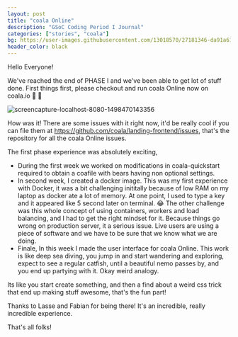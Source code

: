 ```yaml
---
layout: post
title: "coala Online"
description: "GSoC Coding Period I Journal"
categories: ["stories", "coala"]
bg: https://user-images.githubusercontent.com/13018570/27181346-da91a618-51f4-11e7-9c6b-d5db3a5f408f.png
header_color: black
---
```


Hello Everyone!

We've reached the end of PHASE I and we've been able to get lot of stuff done. First things first, please checkout
and run coala Online now on coala.io :tada: :tada: 



![screencapture-localhost-8080-1498470143356](https://user-images.githubusercontent.com/13018570/27540215-06ac9ce8-5a9d-11e7-9b2a-e595f9947ac1.png)



How was it! There are some issues with it right now, it'd be really cool if you can file them at 
https://github.com/coala/landing-frontend/issues, that's the repository for all the coala Online issues. 

The first phase experience was absolutely exciting, 
- During the first week we worked on modifications in coala-quickstart required to obtain
a coafile with bears having non optional settings.
- In second week, I created a docker image. This was my first experience with Docker, it was a bit challenging inititally 
because of low RAM on my laptop as docker
ate a lot of memory. At one point, I used to type a key and it appeared like 5 second later on terminal. :joy: The other challenge was 
this whole concept of
using containers, workers and load balancing, and I had to get the right mindset for it. Because things go wrong on production server, it
a serious issue. Live users are using a piece of software and we have to be sure that we know what we are doing. 
- Finale, In this week I made the user interface for coala Online. This work is like deep sea diving, you jump in and start wandering and exploring,
expect to see a regular catfish, until a beautiful nemo passes by, and you end up partying with it. 
Okay weird analogy. 

Its like you start create something, and then a find about a weird css trick that end up making stuff awesome, that's the fun part!

Thanks to Lasse and Fabian for being there! It's an incredible, really incredible experience.

That's all folks!


